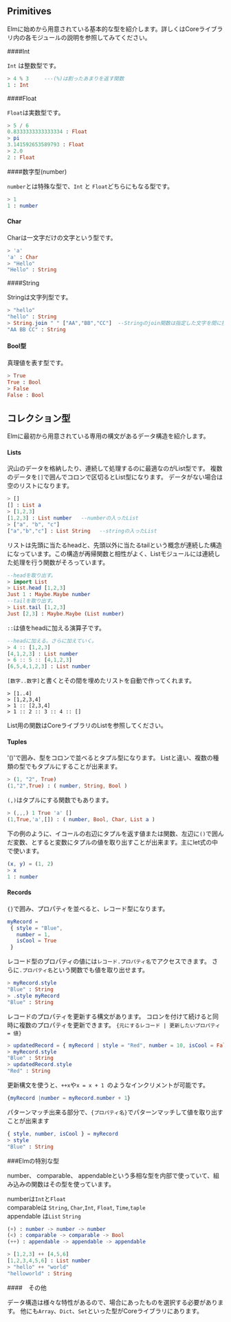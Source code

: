 ## Primitives

Elmに始めから用意されている基本的な型を紹介します。詳しくはCoreライブラリ内の各モジュールの説明を参照してみてください。

####Int

`Int` は整数型です。

```elm
> 4 % 3     ---(%)は割ったあまりを返す関数
1 : Int
```

####Float

`Float`は実数型です。

```elm
> 5 / 6
0.8333333333333334 : Float
> pi
3.141592653589793 : Float
> 2.0
2 : Float
```

####数字型(number)

`number`とは特殊な型で、`Int` と `Float`どちらにもなる型です。

```elm
> 1
1 : number
```

#### Char

Charは一文字だけの文字という型です。

```elm
> 'a'
'a' : Char
> "Hello"
"Hello" : String
```

####String

Stringは文字列型です。

```elm
> "hello"
"hello" : String
> String.join " " ["AA","BB","CC"]  --Stringのjoin関数は指定した文字を間に挟んでListの文字をくっつける関数
"AA BB CC" : String
```


#### Bool型

真理値を表す型です。

```elm
> True
True : Bool
> False
False : Bool
```

## コレクション型

Elmに最初から用意されている専用の構文があるデータ構造を紹介します。

#### Lists

沢山のデータを格納したり、連続して処理するのに最適なのがList型です。
複数のデータを`[]`で囲んでコロンで区切るとList型になります。
データがない場合は空のリストになります。

```elm
> []
[] : List a
> [1,2,3]
[1,2,3] : List number   --numberの入ったList
> ["a", "b", "c"]
["a","b","c"] : List String   --stringの入ったList
```

リストは先頭に当たるheadと、先頭以外に当たるtailという概念が連続した構造になっています。この構造が再帰関数と相性がよく、Listモジュールには連続した処理を行う関数がそろっています。

```elm
--headを取り出す。
> import List
> List.head [1,2,3]
Just 1 : Maybe.Maybe number
--tailを取り出す。
> List.tail [1,2,3]
Just [2,3] : Maybe.Maybe (List number)
```

`::`は値をheadに加える演算子です。

```elm
--headに加える。さらに加えていく。
> 4 :: [1,2,3]
[4,1,2,3] : List number
> 6 :: 5 :: [4,1,2,3]
[6,5,4,1,2,3] : List number
```

`[数字..数字]`と書くとその間を埋めたリストを自動で作ってくれます。

```
> [1..4]
> [1,2,3,4]
> 1 :: [2,3,4]   
> 1 :: 2 :: 3 :: 4 :: []
```

List用の関数はCoreライブラリのListを参照してください。

#### Tuples

'()'で囲み、型をコロンで並べるとタプル型になります。
Listと違い、複数の種類の型でもタプルにすることが出来ます。

```elm
> (1, "2", True)
(1,"2",True) : ( number, String, Bool )
```

`(,)`はタプルにする関数でもあります。

```elm
> (,,,) 1 True 'a' []
(1,True,'a',[]) : ( number, Bool, Char, List a )
```

下の例のように、イコールの右辺にタプルを返す値または関数、左辺に`()`で囲んだ変数、とすると変数にタプルの値を取り出すことが出来ます。主にlet式の中で使います。

```elm
(x, y) = (1, 2)
> x
1 : number
```

#### Records

`{}`で囲み、プロパティを並べると、レコード型になります。  

```elm
myRecord =
 { style = "Blue",
   number = 1,
   isCool = True
 }
```

レコード型のプロパティの値には`レコード.プロパティ名`でアクセスできます。
さらに`.プロパティ名`という関数でも値を取り出せます。

```elm
> myRecord.style
"Blue" : String
> .style myRecord
"Blue" : String
```

レコードのプロパティを更新する構文があります。
コロンを付けて続けると同時に複数のプロパティを更新できます。
`{元にするレコード | 更新したいプロパティ = 値}`

```elm
> updatedRecord = { myRecord | style = "Red", number = 10, isCool = False }
> myRecord.style
"Blue" : String
> updatedRecord.style
"Red" : String
```

更新構文を使うと、`++x`や`x = x + 1 `のようなインクリメントが可能です。

```elm
{myRecord |number = myRecord.number + 1}
```

パターンマッチ出来る部分で、`{プロパティ名}`でパターンマッチして値を取り出すことが出来ます

```elm
{ style, number, isCool } = myRecord
> style
"Blue" : String
```

###Elmの特別な型

number、 comparable、 appendableという多相な型を内部で使っていて、組み込みの関数はその型を使っています。

numberは`Int`と`Float`  
comparableは `String`, `Char`,`Int`, `Float`, `Time`,`taple`  
appendable は`List` `String`  

```elm
(+) : number -> number -> number
(<) : comparable -> comparable -> Bool
(++) : appendable -> appendable -> appendable
```

```elm
> [1,2,3] ++ [4,5,6]
[1,2,3,4,5,6] : List number
> "hello" ++ "world"
"helloworld" : String
```

####　その他

データ構造は様々な特性があるので、場合にあったものを選択する必要があります。
他にも`Array`、`Dict`、`Set`といった型がCoreライブラリにあります。
